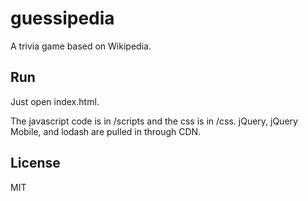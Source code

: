 # guessipedia
A trivia game based on Wikipedia.

## Run

Just open index.html.

The javascript code is in /scripts and the css is in /css. jQuery, jQuery Mobile, and lodash are pulled in through CDN.

## License

MIT
